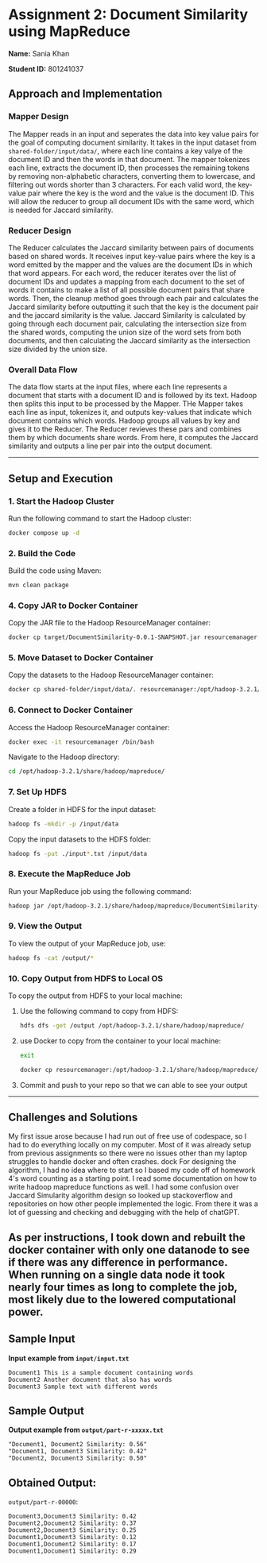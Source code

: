# Assignment 2: Document Similarity using MapReduce

**Name:** Sania Khan

**Student ID:** 801241037

## Approach and Implementation

### Mapper Design
The Mapper reads in an input and seperates the data into key value pairs for the goal of computing document similarity. It takes in the input dataset from `shared-folder/input/data/`, where each line contains a key valye of the document ID and then the words in that document. The mapper tokenizes each line, extracts the document ID, then processes the remaining tokens by removing non-alphabetic characters, converting them to lowercase, and filtering out words shorter than 3 characters. For each valid word, the key-value pair where the key is the word and the value is the document ID. This will allow the reducer to group all document IDs with the same word, which is needed for Jaccard similarity. 

### Reducer Design
The Reducer calculates the Jaccard similarity between pairs of documents based on shared words. It receives input key-value pairs where the key is a word emitted by the mapper and the values are the document IDs in which that word appears. For each word, the reducer iterates over the list of document IDs and updates a mapping from each document to the set of words it contains to make a list of all possible document pairs that share words. Then, the cleanup method goes through each pair and calculates the Jaccard similarity before outputting it such that the key is the document pair and the jaccard similarity is the value. Jaccard Similarity is calculated by going through each document pair, calculating the intersection size from the shared words, computing the union size of the word sets from both documents, and then calculating the Jaccard similarity as the intersection size divided by the union size.

### Overall Data Flow
The data flow starts at the input files, where each line represents a document that starts with a document ID and is followed by its text. Hadoop then splits this input to be processed by the Mapper. THe Mapper takes each line as input, tokenizes it, and outputs key-values that indicate which document contains which words. Hadoop groups all values by key and gives it to the Reducer. The Reducer revieves these pars and combines them by which documents share words. From here, it computes the Jaccard similarity and outputs a line per pair into the output document. 

---

## Setup and Execution

### 1. **Start the Hadoop Cluster**

Run the following command to start the Hadoop cluster:

```bash
docker compose up -d
```

### 2. **Build the Code**

Build the code using Maven:

```bash
mvn clean package
```

### 4. **Copy JAR to Docker Container**

Copy the JAR file to the Hadoop ResourceManager container:

```bash
docker cp target/DocumentSimilarity-0.0.1-SNAPSHOT.jar resourcemanager:/opt/hadoop-3.2.1/share/hadoop/mapreduce/
```

### 5. **Move Dataset to Docker Container**

Copy the datasets to the Hadoop ResourceManager container:

```bash
docker cp shared-folder/input/data/. resourcemanager:/opt/hadoop-3.2.1/share/hadoop/mapreduce/
```

### 6. **Connect to Docker Container**

Access the Hadoop ResourceManager container:

```bash
docker exec -it resourcemanager /bin/bash
```

Navigate to the Hadoop directory:

```bash
cd /opt/hadoop-3.2.1/share/hadoop/mapreduce/
```

### 7. **Set Up HDFS**

Create a folder in HDFS for the input dataset:

```bash
hadoop fs -mkdir -p /input/data
```

Copy the input datasets to the HDFS folder:

```bash
hadoop fs -put ./input*.txt /input/data
```

### 8. **Execute the MapReduce Job**

Run your MapReduce job using the following command: 

```bash
hadoop jar /opt/hadoop-3.2.1/share/hadoop/mapreduce/DocumentSimilarity-0.0.1-SNAPSHOT.jar com.example.controller.DocumentSimilarityDriver /input/data/input.txt /output
```

### 9. **View the Output**

To view the output of your MapReduce job, use:

```bash
hadoop fs -cat /output/*
```

### 10. **Copy Output from HDFS to Local OS**

To copy the output from HDFS to your local machine:

1. Use the following command to copy from HDFS:
    ```bash
    hdfs dfs -get /output /opt/hadoop-3.2.1/share/hadoop/mapreduce/
    ```

2. use Docker to copy from the container to your local machine:
   ```bash
   exit 
   ```
    ```bash
    docker cp resourcemanager:/opt/hadoop-3.2.1/share/hadoop/mapreduce/output/ shared-folder/
    ```
3. Commit and push to your repo so that we can able to see your output


---

## Challenges and Solutions
My first issue arose because I had run out of free use of codespace, so I had to do everything locally on my computer. Most of it was already setup from previous assignments so there were no issues other than my laptop struggles to handle docker and often crashes. 
dock
For designing the algorithm, I had no idea where to start so I based my code off of homework 4's word counting as a starting point. I read some documentation on how to write hadoop mapreduce functions as well. I had some confusion over Jaccard Simularity algorithm design so looked up stackoverflow and repositories on how other people implemented the logic. From there it was a lot of guessing and checking and debugging with the help of chatGPT.

As per instructions, I took down and rebuilt the docker container with only one datanode to see if there was any difference in performance. When running on a single data node it took nearly four times as long to complete the job, most likely due to the lowered computational power.
---
## Sample Input

**Input example from `input/input.txt`**
```
Document1 This is a sample document containing words
Document2 Another document that also has words
Document3 Sample text with different words
```
## Sample Output

**Output example from `output/part-r-xxxxx.txt`**
```
"Document1, Document2 Similarity: 0.56"
"Document1, Document3 Similarity: 0.42"
"Document2, Document3 Similarity: 0.50"
```
## Obtained Output: 
`output/part-r-00000`:
```
Document3,Document3	Similarity: 0.42
Document2,Document2	Similarity: 0.37
Document2,Document3	Similarity: 0.25
Document1,Document3	Similarity: 0.12
Document1,Document2	Similarity: 0.17
Document1,Document1	Similarity: 0.29
```
